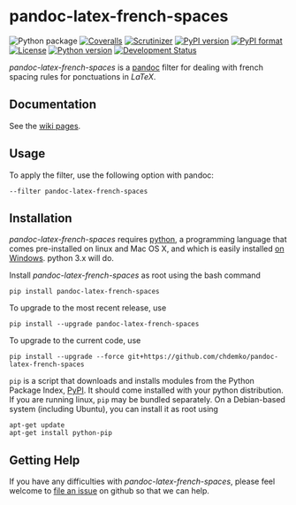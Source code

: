 # pandoc-latex-french-spaces

![Python package](https://github.com/chdemko/pandoc-latex-french-spaces/workflows/Python%20package/badge.svg?branch=develop)
[![Coveralls](https://img.shields.io/coveralls/github/chdemko/pandoc-latex-french-spaces/0.1.2.svg)](https://coveralls.io/github/chdemko/pandoc-latex-french-spaces?branch=0.1.2)
[![Scrutinizer](https://img.shields.io/scrutinizer/g/chdemko/pandoc-latex-french-spaces.svg)](https://scrutinizer-ci.com/g/chdemko/pandoc-latex-french-spaces/)
[![PyPI version](https://img.shields.io/pypi/v/pandoc-latex-french-spaces.svg)](https://pypi.org/project/pandoc-latex-french-spaces/)
[![PyPI format](https://img.shields.io/pypi/format/pandoc-latex-french-spaces.svg)](https://pypi.org/project/pandoc-latex-french-spaces/)
[![License](https://img.shields.io/pypi/l/pandoc-latex-french-spaces.svg)](https://raw.githubusercontent.com/chdemko/pandoc-latex-french-spaces/0.1.2/LICENSE)
[![Python version](https://img.shields.io/pypi/pyversions/pandoc-latex-french-spaces.svg)](https://pypi.org/project/pandoc-latex-french-spaces/)
[![Development Status](https://img.shields.io/pypi/status/pandoc-latex-french-spaces.svg)](https://pypi.org/project/pandoc-latex-french-spaces/)

*pandoc-latex-french-spaces* is a [pandoc] filter for dealing with french spacing rules for ponctuations in *LaTeX*.

[pandoc]: http://pandoc.org/

Documentation
-------------

See the [wiki pages](https://github.com/chdemko/pandoc-latex-french-spaces/wiki).

Usage
-----

To apply the filter, use the following option with pandoc:

    --filter pandoc-latex-french-spaces

Installation
------------

*pandoc-latex-french-spaces* requires [python], a programming language that comes pre-installed on linux and Mac OS X, and which is easily installed [on Windows]. python 3.x will do.

Install *pandoc-latex-french-spaces* as root using the bash command

    pip install pandoc-latex-french-spaces

To upgrade to the most recent release, use

    pip install --upgrade pandoc-latex-french-spaces

To upgrade to the current code, use

    pip install --upgrade --force git+https://github.com/chdemko/pandoc-latex-french-spaces

`pip` is a script that downloads and installs modules from the Python Package Index, [PyPI].  It should come installed with your python distribution. If you are running linux, `pip` may be bundled separately. On a Debian-based system (including Ubuntu), you can install it as root using

    apt-get update
    apt-get install python-pip

[python]: https://www.python.org
[on Windows]: https://www.python.org/downloads/windows
[PyPI]: https://pypi.org


Getting Help
------------

If you have any difficulties with *pandoc-latex-french-spaces*, please feel welcome to [file an issue] on github so that we can help.

[file an issue]: https://github.com/chdemko/pandoc-latex-french-spaces/issues

